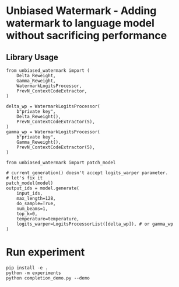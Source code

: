 # Unbiased Watermark - Adding watermark to language model without sacrificing performance

## Library Usage

```
from unbiased_watermark import (
    Delta_Reweight,
    Gamma_Reweight,
    WatermarkLogitsProcessor,
    PrevN_ContextCodeExtractor,
)

delta_wp = WatermarkLogitsProcessor(
    b"private key",
    Delta_Reweight(),
    PrevN_ContextCodeExtractor(5),
)
gamma_wp = WatermarkLogitsProcessor(
    b"private key",
    Gamma_Reweight(),
    PrevN_ContextCodeExtractor(5),
)

from unbiased_watermark import patch_model

# current generation() doesn't accept logits_warper parameter.
# let's fix it
patch_model(model)
output_ids = model.generate(
    input_ids,
    max_length=128,
    do_sample=True,
    num_beams=1,
    top_k=0,
    temperature=temperature,
    logits_warper=LogitsProcessorList([delta_wp]), # or gamma_wp
)
```

# Run experiment

```
pip install -e .
python -m experiments
python completion_demo.py --demo
```
